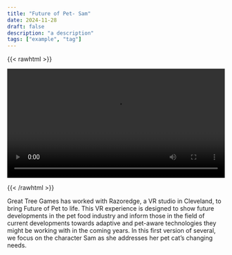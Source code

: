 ```yaml
---
title: "Future of Pet- Sam"
date: 2024-11-28
draft: false
description: "a description"
tags: ["example", "tag"]
---
```


{{< rawhtml >}} 

<video width=100% controls autoplay>
    <source src="/videos/mp4/Future-of-Pet-Sam-small.mp4" type="video/mp4">
    Your browser does not support the video tag.  
</video>

{{< /rawhtml >}}

Great Tree Games has worked with Razoredge, a VR studio in Cleveland, to bring Future of Pet to life. This VR experience is designed to show future developments in the pet food industry and inform those in the field of current developments towards adaptive and pet-aware technologies they might be working with in the coming years. In this first version of several, we focus on the character Sam as she addresses her pet cat’s changing needs.
